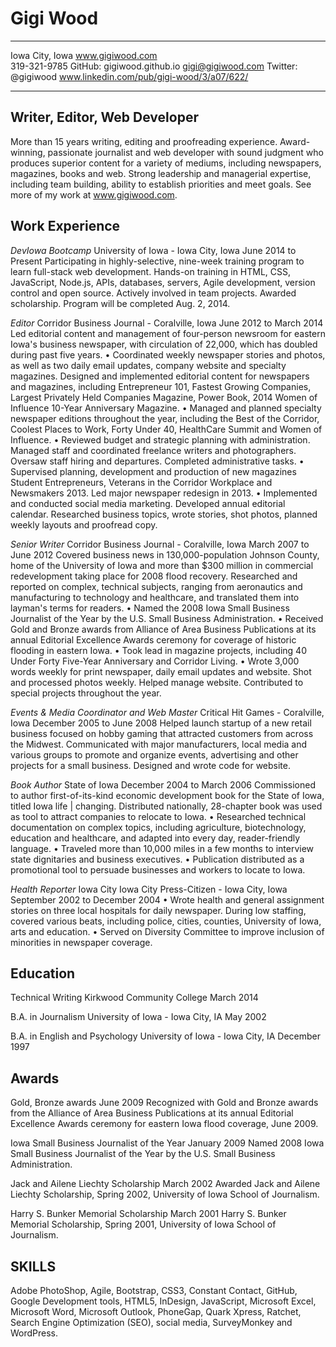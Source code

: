Gigi Wood
=========


-------------------     ----------------------------
Iowa City, Iowa                     www.gigiwood.com     
319-321-9785              GitHub: gigiwood.github.io
gigi@gigiwood.com                 Twitter: @gigiwood
www.linkedin.com/pub/gigi-wood/3/a07/622/
-------------------     ----------------------------

Writer, Editor, Web Developer
-----------------------------

More than 15 years writing, editing and proofreading experience. Award-winning, passionate journalist and web developer with sound judgment who produces superior content for a variety of mediums, including newspapers, magazines, books and web. Strong leadership and managerial expertise, including team building, ability to establish priorities and meet goals. See more of my work at www.gigiwood.com.

Work Experience
---------------
*DevIowa Bootcamp*
University of Iowa - Iowa City, Iowa
June 2014 to Present
Participating in highly-selective, nine-week training program to learn full-stack web development. Hands-on training in HTML, CSS, JavaScript, Node.js, APIs, databases, servers, Agile development, version control and open source. Actively involved in team projects. Awarded scholarship. Program will be completed Aug. 2, 2014.

*Editor*
Corridor Business Journal - Coralville, Iowa
June 2012 to March 2014
Led editorial content and management of four-person newsroom for eastern Iowa's business newspaper, with circulation of 22,000, which has doubled during past five years. 
• Coordinated weekly newspaper stories and photos, as well as two daily email updates, company website and specialty magazines. Designed and implemented editorial content for newspapers and magazines, including Entrepreneur 101, Fastest Growing Companies, Largest Privately Held Companies Magazine, Power Book, 2014 Women of Influence 10-Year Anniversary Magazine. 
• Managed and planned specialty newspaper editions throughout the year, including the Best of the Corridor, Coolest Places to Work, Forty Under 40, HealthCare Summit and Women of Influence. 
• Reviewed budget and strategic planning with administration. Managed staff and coordinated freelance writers and photographers. Oversaw staff hiring and departures. Completed administrative tasks. 
• Supervised planning, development and production of new magazines Student Entrepreneurs, Veterans in the Corridor Workplace and Newsmakers 2013. Led major newspaper redesign in 2013. 
• Implemented and conducted social media marketing. Developed annual editorial calendar. Researched business topics, wrote stories, shot photos, planned weekly layouts and proofread copy.

*Senior Writer*
Corridor Business Journal - Coralville, Iowa
March 2007 to June 2012
Covered business news in 130,000-population Johnson County, home of the University of Iowa and more than $300 million in commercial redevelopment taking place for 2008 flood recovery. Researched and reported on complex, technical subjects, ranging from aeronautics and manufacturing to technology and healthcare, and translated them into layman's terms for readers. 
• Named the 2008 Iowa Small Business Journalist of the Year by the U.S. Small Business Administration. 
• Received Gold and Bronze awards from Alliance of Area Business Publications at its annual Editorial Excellence Awards ceremony for coverage of historic flooding in eastern Iowa. 
• Took lead in magazine projects, including 40 Under Forty Five-Year Anniversary and Corridor Living. 
• Wrote 3,000 words weekly for print newspaper, daily email updates and website. Shot and processed photos weekly. Helped manage website. Contributed to special projects throughout the year.

*Events & Media Coordinator and Web Master*
Critical Hit Games - Coralville, Iowa
December 2005 to June 2008
Helped launch startup of a new retail business focused on hobby gaming that attracted customers from across the Midwest. Communicated with major manufacturers, local media and various groups to promote and organize events, advertising and other projects for a small business. Designed and wrote code for website.

*Book Author*
State of Iowa
December 2004 to March 2006
Commissioned to author first-of-its-kind economic development book for the State of Iowa, titled Iowa life | changing. Distributed nationally, 28-chapter book was used as tool to attract companies to relocate to Iowa. 
• Researched technical documentation on complex topics, including agriculture, biotechnology, education and healthcare, and adapted into every day, reader-friendly language. 
• Traveled more than 10,000 miles in a few months to interview state dignitaries and business executives. 
• Publication distributed as a promotional tool to persuade businesses and workers to locate to Iowa.

*Health Reporter* Iowa City
Iowa City Press-Citizen - Iowa City, Iowa
September 2002 to December 2004 
• Wrote health and general assignment stories on three local hospitals for daily newspaper. During low staffing, covered various beats, including police, cities, counties, University of Iowa, arts and education. 
• Served on Diversity Committee to improve inclusion of minorities in newspaper coverage.

Education
---------
Technical Writing
Kirkwood Community College
March 2014

B.A. in Journalism
University of Iowa - Iowa City, IA
May 2002

B.A. in English and Psychology
University of Iowa - Iowa City, IA
December 1997

Awards
------
Gold, Bronze awards
June 2009
Recognized with Gold and Bronze awards from the Alliance of Area Business Publications at its annual Editorial Excellence Awards ceremony for eastern Iowa flood coverage, June 2009.

Iowa Small Business Journalist of the Year
January 2009
Named 2008 Iowa Small Business Journalist of the Year by the U.S. Small Business Administration.

Jack and Ailene Liechty Scholarship
March 2002
Awarded Jack and Ailene Liechty Scholarship, Spring 2002, University of Iowa School of Journalism.

Harry S. Bunker Memorial Scholarship
March 2001
Harry S. Bunker Memorial Scholarship, Spring 2001, University of Iowa School of Journalism.

SKILLS 
------ 
Adobe PhotoShop, Agile, Bootstrap, CSS3, Constant Contact, GitHub, Google Development tools, HTML5, InDesign, JavaScript, Microsoft Excel, Microsoft Word, Microsoft Outlook, PhoneGap, Quark Xpress, Ratchet, Search Engine Optimization (SEO), social media, SurveyMonkey and WordPress.
